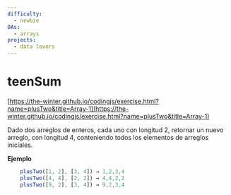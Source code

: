 ```yaml
---
difficulty:
  - newbie
OAs:
  - arrays
projects:
  - data lovers
---
```


# teenSum

[https://the-winter.github.io/codingjs/exercise.html?name=plusTwo&title=Array-1](https://the-winter.github.io/codingjs/exercise.html?name=plusTwo&title=Array-1)

Dado dos arreglos de enteros, cada uno con longitud 2, retornar un nuevo
arreglo, con longitud 4, conteniendo todos los elementos
de arreglos iniciales.

__Ejemplo__

```js
    plusTwo([1, 2], [3, 4]) → 1,2,3,4
    plusTwo([4, 4], [2, 2]) → 4,4,2,2
    plusTwo([9, 2], [3, 4]) → 9,2,3,4
```
